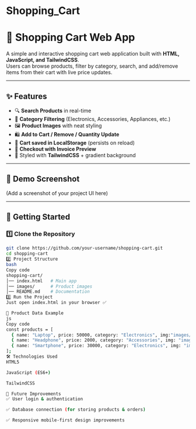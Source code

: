 # Shopping_Cart
# 🛒 Shopping Cart Web App  

A simple and interactive shopping cart web application built with **HTML, JavaScript, and TailwindCSS**.  
Users can browse products, filter by category, search, and add/remove items from their cart with live price updates.  

---

## ✨ Features  
- 🔍 **Search Products** in real-time  
- 📂 **Category Filtering** (Electronics, Accessories, Appliances, etc.)  
- 🖼️ **Product Images** with neat styling  
- 🛍️ **Add to Cart / Remove / Quantity Update**  
- 💾 **Cart saved in LocalStorage** (persists on reload)  
- 🧾 **Checkout with Invoice Preview**  
- 🎨 Styled with **TailwindCSS** + gradient background  

---

## 📸 Demo Screenshot  
(Add a screenshot of your project UI here)  

---

## 🚀 Getting Started  

### 1️⃣ Clone the Repository  
```bash
git clone https://github.com/your-username/shopping-cart.git
cd shopping-cart
2️⃣ Project Structure
bash
Copy code
shopping-cart/
│── index.html   # Main app
│── images/      # Product images
│── README.md    # Documentation
3️⃣ Run the Project
Just open index.html in your browser ✅

📂 Product Data Example
js
Copy code
const products = [ 
  { name: "Laptop", price: 50000, category: "Electronics", img:"images/laptop.jpg" },
  { name: "Headphone", price: 2000, category: "Accessories", img: "images/headphone.jpg" },
  { name: "Smartphone", price: 30000, category: "Electronics", img: "images/iphone.jpg" }
];
🛠️ Technologies Used
HTML5

JavaScript (ES6+)

TailwindCSS

📌 Future Improvements
✅ User login & authentication

✅ Database connection (for storing products & orders)

✅ Responsive mobile-first design improvements
